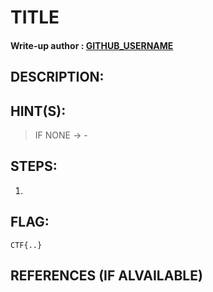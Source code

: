 # TITLE
#### Write-up author : [GITHUB_USERNAME]()
## DESCRIPTION:

## HINT(S):

> IF NONE -> -


## STEPS:
1. 




## FLAG:

```
CTF{..}
```

## REFERENCES (IF ALVAILABLE)

```
```
